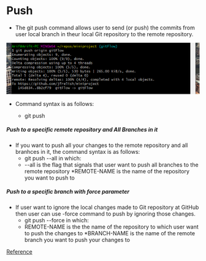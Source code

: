 # Push

* The git push command allows user to send (or push) the commits from user local branch in theur local Git repository to the remote repository.

![Push](/Images/Push.PNG)

* Command syntax is as follows:

	* git push <repo name> <branch name>

##### Push to a specific remote repository and All Branches in it

* If you want to push all your changes to the remote repository and all branhces in it, the command syntax is as follows:
	* git push --all <REMOTE-NAME>
	in which:
	* --all is the flag that signals that user want to push all branches to the remote repository
	*REMOTE-NAME is the name of the repository you want to push to

##### Push to a specific branch with force parameter

* If user want to ignore the local changes made to Git repository at GitHub then user can use -force command to push by ignoring those changes. 
	* git push --force <REMOTE-NAME><BRANCH-NAME>
	in which:
	* REMOTE-NAME is the the name of the repository to which user want to push the changes to
	*BRANCH-NAME is the name of the remote branch you want to push your changes to

[Reference](https://guide.freecodecamp.org/git/git-push)

